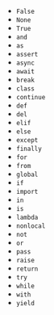 * `False`
* `None`
* `True`
* `and`
* `as`
* `assert`
* `async`
* `await`
* `break`
* `class`
* `continue`
* `def`
* `del`
* `elif`
* `else`
* `except`
* `finally`
* `for`
* `from`
* `global`
* `if`
* `import`
* `in`
* `is`
* `lambda`
* `nonlocal`
* `not`
* `or`
* `pass`
* `raise`
* `return`
* `try`
* `while`
* `with`
* `yield`